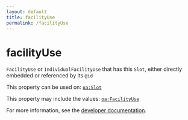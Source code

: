 ```yaml
---
layout: default
title: facilityUse
permalink: /facilityUse
---
```


# facilityUse
`FacilityUse` or `IndividualFacilityUse` that has this `Slot`, either directly embedded or referenced by its `@id`

This property can be used on: [`oa:Slot`](https://openactive.io/Slot)

This property may include the values: [`oa:FacilityUse`](https://openactive.io/FacilityUse)

For more information, see the [developer documentation](https://developer.openactive.io/data-model/types/).